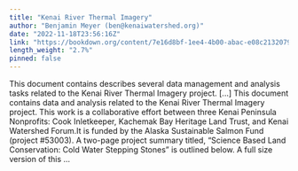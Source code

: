 ```yaml
---
title: "Kenai River Thermal Imagery"
author: "Benjamin Meyer (ben@kenaiwatershed.org)"
date: "2022-11-18T23:56:16Z"
link: "https://bookdown.org/content/7e16d8bf-1ee4-4b00-abac-e08c2132079f/"
length_weight: "2.7%"
pinned: false
---
```


This document contains describes several data management and analysis tasks related to the Kenai River Thermal Imagery project. [...] This document contains data and analysis related to the Kenai River Thermal Imagery project. This work is a collaborative effort between three Kenai Peninsula Nonprofits: Cook Inletkeeper, Kachemak Bay Heritage Land Trust, and Kenai Watershed Forum.It is funded by the Alaska Sustainable Salmon Fund (project #53003). A two-page project summary titled, “Science Based Land Conservation: Cold Water Stepping Stones” is outlined below. A full size version of this ...
